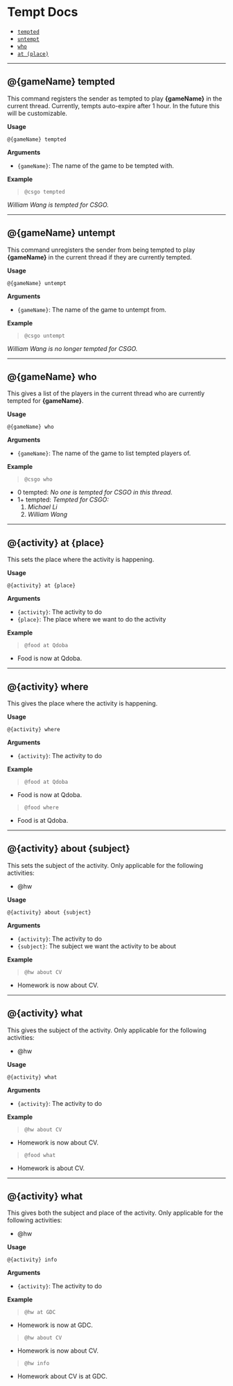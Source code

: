 # Tempt Docs
* [`tempted`](#tempted)
* [`untempt`](#untempt)
* [`who`](#who)
* [`at (place)`](#at)

--------------------------------------------------
<a name="tempted"/>

## @{gameName} tempted

This command registers the sender as tempted to play __{gameName}__ in the current thread.
Currently, tempts auto-expire after 1 hour. In the future this will be customizable.

__Usage__

`@{gameName} tempted`

__Arguments__

* `{gameName}`: The name of the game to be tempted with.

__Example__

>`@csgo tempted`

*William Wang is tempted for CSGO.*

--------------------------------------------------
<a name="untempt"/>

## @{gameName} untempt

This command unregisters the sender from being tempted to play __{gameName}__ in the current thread if they are currently tempted.

__Usage__

`@{gameName} untempt`

__Arguments__

* `{gameName}`: The name of the game to untempt from.

__Example__

>`@csgo untempt`

*William Wang is no longer tempted for CSGO.*

--------------------------------------------------
<a name="who"/>

## @{gameName} who

This gives a list of the players in the current thread who are currently tempted for __{gameName}__.

__Usage__

`@{gameName} who`

__Arguments__

* `{gameName}`: The name of the game to list tempted players of.

__Example__

>`@csgo who`
* 0 tempted:
*No one is tempted for CSGO in this thread.*
* 1+ tempted:
*Tempted for CSGO:*
	1. *Michael Li*
	2. *William Wang*

--------------------------------------------------
<a name="at"/>

## @{activity} at {place}

This sets the place where the activity is happening.

__Usage__

`@{activity} at {place}`

__Arguments__

* `{activity}`: The activity to do
* `{place}`: The place where we want to do the activity

__Example__

>`@food at Qdoba`
* Food is now at Qdoba.

--------------------------------------------------
<a name="where"/>

## @{activity} where

This gives the place where the activity is happening.

__Usage__

`@{activity} where`

__Arguments__

* `{activity}`: The activity to do

__Example__

>`@food at Qdoba`
* Food is now at Qdoba.
>`@food where`
* Food is at Qdoba.

--------------------------------------------------
<a name="about"/>

## @{activity} about {subject}

This sets the subject of the activity.
Only applicable for the following activities:
* @hw

__Usage__

`@{activity} about {subject}`

__Arguments__

* `{activity}`: The activity to do
* `{subject}`: The subject we want the activity to be about

__Example__

>`@hw about CV`
* Homework is now about CV.

--------------------------------------------------
<a name="what"/>

## @{activity} what

This gives the subject of the activity.
Only applicable for the following activities:
* @hw

__Usage__

`@{activity} what`

__Arguments__

* `{activity}`: The activity to do

__Example__

>`@hw about CV`
* Homework is now about CV.
>`@food what`
* Homework is about CV.

--------------------------------------------------
<a name="info"/>

## @{activity} what

This gives both the subject and place of the activity.
Only applicable for the following activities:
* @hw

__Usage__

`@{activity} info`

__Arguments__

* `{activity}`: The activity to do

__Example__

>`@hw at GDC`
* Homework is now at GDC.
>`@hw about CV`
* Homework is now about CV.
>`@hw info`
* Homework about CV is at GDC.